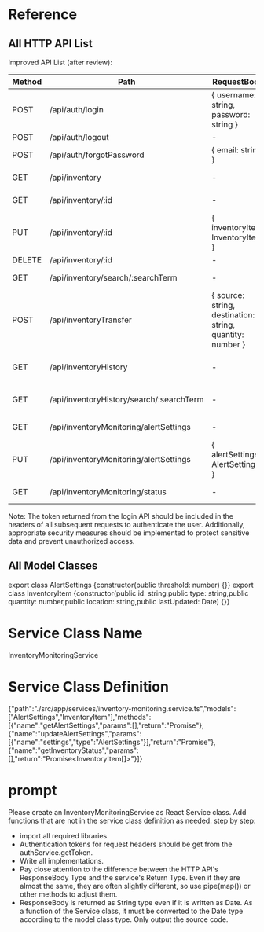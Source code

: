 # Reference
## All HTTP API List
Improved API List (after review):

| Method | Path | RequestBody | ResponseBody |
|--------|------|-------------|--------------|
| POST | /api/auth/login | { username: string, password: string } | { token: string } |
| POST | /api/auth/logout | - | - |
| POST | /api/auth/forgotPassword | { email: string } | - |
| GET | /api/inventory | - | { inventoryList: InventoryItem[] } |
| GET | /api/inventory/:id | - | { inventoryItem: InventoryItem } |
| PUT | /api/inventory/:id | { inventoryItem: InventoryItem } | - |
| DELETE | /api/inventory/:id | - | - |
| GET | /api/inventory/search/:searchTerm | - | { inventoryList: InventoryItem[] } |
| POST | /api/inventoryTransfer | { source: string, destination: string, quantity: number } | - |
| GET | /api/inventoryHistory | - | { inventoryHistory: InventoryHistoryItem[] } |
| GET | /api/inventoryHistory/search/:searchTerm | - | { inventoryHistory: InventoryHistoryItem[] } |
| GET | /api/inventoryMonitoring/alertSettings | - | { alertSettings: AlertSettings } |
| PUT | /api/inventoryMonitoring/alertSettings | { alertSettings: AlertSettings } | - |
| GET | /api/inventoryMonitoring/status | - | { inventoryStatus: InventoryItem[] } |

Note: The token returned from the login API should be included in the headers of all subsequent requests to authenticate the user. Additionally, appropriate security measures should be implemented to protect sensitive data and prevent unauthorized access.
## All Model Classes
export class AlertSettings {constructor(public threshold: number) {}}
export class InventoryItem {constructor(public id: string,public type: string,public quantity: number,public location: string,public lastUpdated: Date) {}}

# Service Class Name
InventoryMonitoringService

# Service Class Definition
{"path":"./src/app/services/inventory-monitoring.service.ts","models":["AlertSettings","InventoryItem"],"methods":[{"name":"getAlertSettings","params":[],"return":"Promise<AlertSettings>"},{"name":"updateAlertSettings","params":[{"name":"settings","type":"AlertSettings"}],"return":"Promise<void>"},{"name":"getInventoryStatus","params":[],"return":"Promise<InventoryItem[]>"}]}

# prompt
Please create an InventoryMonitoringService as React Service class.
Add functions that are not in the service class definition as needed.
step by step:
- import all required libraries.
- Authentication tokens for request headers should be get from the authService.getToken.
- Write all implementations.
- Pay close attention to the difference between the HTTP API's ResponseBody Type and the service's Return Type. Even if they are almost the same, they are often slightly different, so use pipe(map()) or other methods to adjust them.
- ResponseBody is returned as String type even if it is written as Date. As a function of the Service class, it must be converted to the Date type according to the model class type.
Only output the source code.
